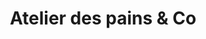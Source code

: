 ---
title: "Atelier des pains & Co"
url: /levallois-perret/atelier-des-pains-und-co/
shop: Bäckerei
---